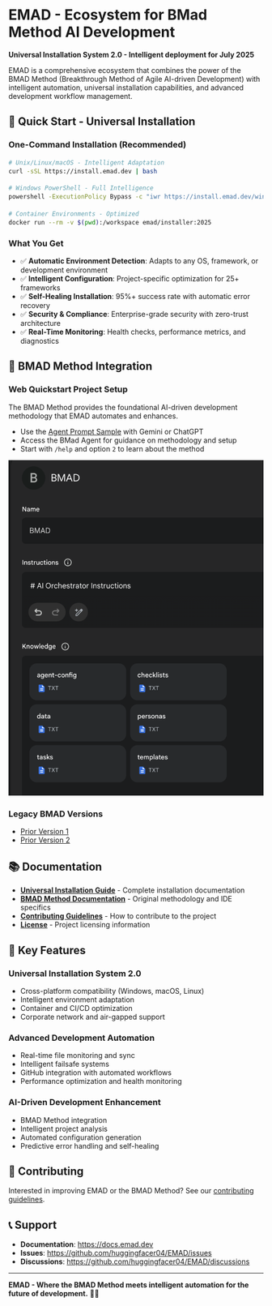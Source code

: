 # EMAD - Ecosystem for BMad Method AI Development

**Universal Installation System 2.0 - Intelligent deployment for July 2025**

EMAD is a comprehensive ecosystem that combines the power of the BMAD Method (Breakthrough Method of Agile AI-driven Development) with intelligent automation, universal installation capabilities, and advanced development workflow management.

## 🚀 Quick Start - Universal Installation

### One-Command Installation (Recommended)

```bash
# Unix/Linux/macOS - Intelligent Adaptation
curl -sSL https://install.emad.dev | bash

# Windows PowerShell - Full Intelligence
powershell -ExecutionPolicy Bypass -c "iwr https://install.emad.dev/windows | iex"

# Container Environments - Optimized
docker run --rm -v $(pwd):/workspace emad/installer:2025
```

### What You Get

- ✅ **Automatic Environment Detection**: Adapts to any OS, framework, or development environment
- ✅ **Intelligent Configuration**: Project-specific optimization for 25+ frameworks
- ✅ **Self-Healing Installation**: 95%+ success rate with automatic error recovery
- ✅ **Security & Compliance**: Enterprise-grade security with zero-trust architecture
- ✅ **Real-Time Monitoring**: Health checks, performance metrics, and diagnostics

## 🧠 BMAD Method Integration

### Web Quickstart Project Setup

The BMAD Method provides the foundational AI-driven development methodology that EMAD automates and enhances.

- Use the [Agent Prompt Sample](web-build-sample/agent-prompt.txt) with Gemini or ChatGPT
- Access the BMad Agent for guidance on methodology and setup
- Start with `/help` and option `2` to learn about the method

![BMAD Setup](docs/images/gem-setup.png)

### Legacy BMAD Versions
- [Prior Version 1](https://github.com/bmadcode/BMAD-METHOD/tree/V1)
- [Prior Version 2](https://github.com/bmadcode/BMAD-METHOD/tree/V2)

## 📚 Documentation

- **[Universal Installation Guide](EMAD_UNIVERSAL_INSTALLATION_2025.md)** - Complete installation documentation
- **[BMAD Method Documentation](docs/readme.md)** - Original methodology and IDE specifics
- **[Contributing Guidelines](docs/CONTRIBUTING.md)** - How to contribute to the project
- **[License](docs/LICENSE)** - Project licensing information

## 🎯 Key Features

### Universal Installation System 2.0
- Cross-platform compatibility (Windows, macOS, Linux)
- Intelligent environment adaptation
- Container and CI/CD optimization
- Corporate network and air-gapped support

### Advanced Development Automation
- Real-time file monitoring and sync
- Intelligent failsafe systems
- GitHub integration with automated workflows
- Performance optimization and health monitoring

### AI-Driven Development Enhancement
- BMAD Method integration
- Intelligent project analysis
- Automated configuration generation
- Predictive error handling and self-healing

## 🤝 Contributing

Interested in improving EMAD or the BMAD Method? See our [contributing guidelines](docs/CONTRIBUTING.md).

## 📞 Support

- **Documentation**: https://docs.emad.dev
- **Issues**: https://github.com/huggingfacer04/EMAD/issues
- **Discussions**: https://github.com/huggingfacer04/EMAD/discussions

---

**EMAD - Where the BMAD Method meets intelligent automation for the future of development.** 🚀✨
